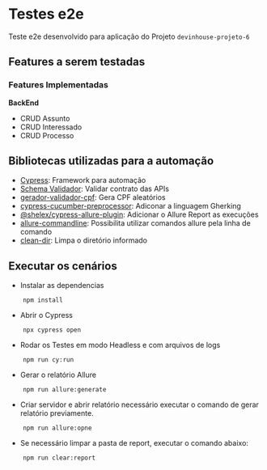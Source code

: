 # Testes e2e

Teste e2e desenvolvido para aplicação do Projeto `devinhouse-projeto-6`


## Features a serem testadas 


### Features Implementadas 

__BackEnd__

- CRUD Assunto
- CRUD Interessado
- CRUD Processo


## Bibliotecas utilizadas para a automação 

- [Cypress](https://www.cypress.io/): Framework para automação
- [Schema Validador](https://www.npmjs.com/package/ajv): Validar contrato das APIs
- [gerador-validador-cpf](https://www.npmjs.com/package/gerador-validador-cpf): Gera CPF aleatórios
- [cypress-cucumber-preprocessor](https://www.npmjs.com/package/cypress-cucumber-preprocessor): Adiconar a linguagem Gherking
- [@shelex/cypress-allure-plugin](https://www.npmjs.com/package/@shelex/cypress-allure-plugin): Adicionar o Allure Report as execuções
- [allure-commandline](https://www.npmjs.com/package/allure-commandline): Possibilita utilizar comandos allure pela linha de comando
- [clean-dir](https://www.npmjs.com/package/clean-dir): Limpa o diretório informado


## Executar os cenários

- Instalar as dependencias

```
    npm install
```

- Abrir o Cypress

```
    npx cypress open
```

- Rodar os Testes em modo Headless e com arquivos de logs

```
    npm run cy:run
```

- Gerar o relatório Allure 

```
    npm run allure:generate
```

- Criar servidor e abrir relatório
necessário executar o comando de gerar relatório previamente.  

```
    npm run allure:opne
```

- Se necessário limpar a pasta de report, executar o comando abaixo:
```
    npm run clear:report
```